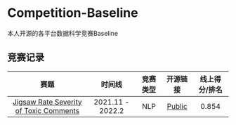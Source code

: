 # Competition-Baseline
本人开源的各平台数据科学竞赛Baseline

## 竞赛记录
| 赛题                     | 时间线             | 竞赛类型     | 开源链接                                           | 线上得分/排名 |
| :--------------------------: | :----------------: | :---------: | :---------------------------------------------------: |:-------: |
| [Jigsaw Rate Severity of Toxic Comments](https://www.kaggle.com/c/jigsaw-toxic-severity-rating/overview) | 2021.11 - 2022.2 | NLP |  [Public](https://www.kaggle.com/leolu1998/jigsaw-ensemble-tfidf-bert)         | 0.854|
